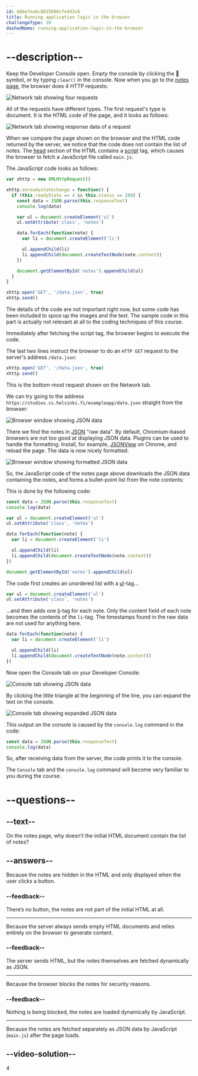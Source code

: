 ```yaml
---
id: 68be7ea6c8015890cfe443c6
title: Running application logic in the browser
challengeType: 19
dashedName: running-application-logic-in-the-browser
---
```


# --description--

Keep the Developer Console open. Empty the console by clicking the 🚫 symbol, or by typing `clear()` in the console. Now when you go to the [notes page](https://studies.cs.helsinki.fi/exampleapp/notes), the browser does 4 HTTP requests:

<img src="https://cdn.freecodecamp.org/curriculum/full-stack-open/part-0-b/run-app-1.png" alt="Network tab showing four requests">

All of the requests have different types. The first request's type is document. It is the HTML code of the page, and it looks as follows:

<img src="https://cdn.freecodecamp.org/curriculum/full-stack-open/part-0-b/run-app-2.png" alt="Network tab showing response data of a request">

When we compare the page shown on the browser and the HTML code returned by the server, we notice that the code does not contain the list of notes. The [head](https://developer.mozilla.org/en-US/docs/Web/HTML/Reference/Elements/head) section of the HTML contains a [script](https://developer.mozilla.org/en-US/docs/Web/HTML/Reference/Elements/script) tag, which causes the browser to fetch a JavaScript file called `main.js`.

The JavaScript code looks as follows:

```javascript
var xhttp = new XMLHttpRequest()

xhttp.onreadystatechange = function() {
  if (this.readyState == 4 && this.status == 200) {
    const data = JSON.parse(this.responseText)
    console.log(data)

    var ul = document.createElement('ul')
    ul.setAttribute('class', 'notes')

    data.forEach(function(note) {
      var li = document.createElement('li')

      ul.appendChild(li)
      li.appendChild(document.createTextNode(note.content))
    })

    document.getElementById('notes').appendChild(ul)
  }
}

xhttp.open('GET', '/data.json', true)
xhttp.send()
```

The details of the code are not important right now, but some code has been included to spice up the images and the text. The sample code in this part is actually not relevant at all to the coding techniques of this course.

Immediately after fetching the script tag, the browser begins to execute the code.

The last two lines instruct the browser to do an `HTTP GET` request to the server's address `/data.json`:

```javascript
xhttp.open('GET', '/data.json', true)
xhttp.send()
```

This is the bottom-most request shown on the Network tab.

We can try going to the address `https://studies.cs.helsinki.fi/exampleapp/data.json` straight from the browser:

<img src="https://cdn.freecodecamp.org/curriculum/full-stack-open/part-0-b/run-app-3.png" alt="Browser window showing JSON data">

There we find the notes in [JSON](https://en.wikipedia.org/wiki/JSON) "raw data". By default, Chromium-based browsers are not too good at displaying JSON data. Plugins can be used to handle the formatting. Install, for example, [JSONView](https://chromewebstore.google.com/detail/jsonview/gmegofmjomhknnokphhckolhcffdaihd) on Chrome, and reload the page. The data is now nicely formatted:

<img src="https://cdn.freecodecamp.org/curriculum/full-stack-open/part-0-b/run-app-4.png" alt="Browser window showing formatted JSON data">

So, the JavaScript code of the notes page above downloads the JSON data containing the notes, and forms a bullet-point list from the note contents:

This is done by the following code:

```js
const data = JSON.parse(this.responseText)
console.log(data)

var ul = document.createElement('ul')
ul.setAttribute('class', 'notes')

data.forEach(function(note) {
  var li = document.createElement('li')

  ul.appendChild(li)
  li.appendChild(document.createTextNode(note.content))
})

document.getElementById('notes').appendChild(ul)
```

The code first creates an unordered list with a [ul](https://developer.mozilla.org/en-US/docs/Web/HTML/Reference/Elements/ul)-tag...

```js
var ul = document.createElement('ul')
ul.setAttribute('class', 'notes')
```

...and then adds one [li](https://developer.mozilla.org/en-US/docs/Web/HTML/Reference/Elements/li)-tag for each note. Only the content field of each note becomes the contents of the `li`-tag. The timestamps found in the raw data are not used for anything here.

```js
data.forEach(function(note) {
  var li = document.createElement('li')

  ul.appendChild(li)
  li.appendChild(document.createTextNode(note.content))
})
```

Now open the Console tab on your Developer Console:

<img src="https://cdn.freecodecamp.org/curriculum/full-stack-open/part-0-b/run-app-5.png" alt="Console tab showing JSON data">

By clicking the little triangle at the beginning of the line, you can expand the text on the console.

<img src="https://cdn.freecodecamp.org/curriculum/full-stack-open/part-0-b/run-app-6.png" alt="Console tab showing expanded JSON data">

This output on the console is caused by the `console.log` command in the code:

```js
const data = JSON.parse(this.responseText)
console.log(data)
```

So, after receiving data from the server, the code prints it to the console.

The `Console` tab and the `console.log` command will become very familiar to you during the course.

# --questions--

## --text--

On the notes page, why doesn’t the initial HTML document contain the list of notes?

## --answers--

Because the notes are hidden in the HTML and only displayed when the user clicks a button.  

### --feedback--

There’s no button, the notes are not part of the initial HTML at all.

---

Because the server always sends empty HTML documents and relies entirely on the browser to generate content.  

### --feedback--

The server sends HTML, but the notes themselves are fetched dynamically as JSON.

---

Because the browser blocks the notes for security reasons.  

### --feedback--

Nothing is being blocked, the notes are loaded dynamically by JavaScript.

---

Because the notes are fetched separately as JSON data by JavaScript (`main.js`) after the page loads.  

## --video-solution--

4

